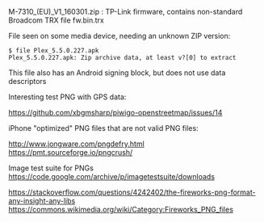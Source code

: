 M-7310_(EU)_V1_160301.zip : TP-Link firmware, contains non-standard Broadcom TRX file fw.bin.trx

File seen on some media device, needing an unknown ZIP version:

    $ file Plex_5.5.0.227.apk
    Plex_5.5.0.227.apk: Zip archive data, at least v?[0] to extract

This file also has an Android signing block, but does not use data descriptors

Interesting test PNG with GPS data:

https://github.com/xbgmsharp/piwigo-openstreetmap/issues/14

iPhone "optimized" PNG files that are not valid PNG files:

http://www.jongware.com/pngdefry.html
https://pmt.sourceforge.io/pngcrush/

Image test suite for PNGs
https://code.google.com/archive/p/imagetestsuite/downloads

https://stackoverflow.com/questions/4242402/the-fireworks-png-format-any-insight-any-libs
https://commons.wikimedia.org/wiki/Category:Fireworks_PNG_files
